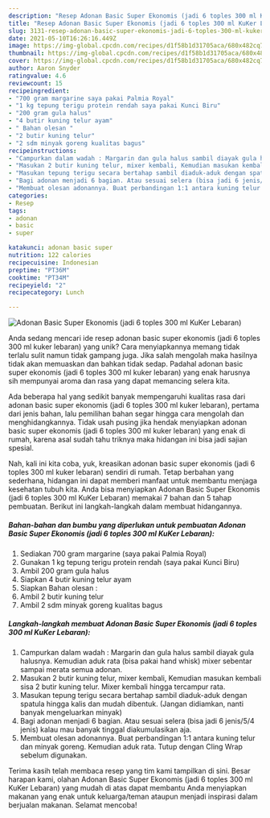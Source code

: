 ```yaml
---
description: "Resep Adonan Basic Super Ekonomis (jadi 6 toples 300 ml KuKer Lebaran), Lezat"
title: "Resep Adonan Basic Super Ekonomis (jadi 6 toples 300 ml KuKer Lebaran), Lezat"
slug: 3131-resep-adonan-basic-super-ekonomis-jadi-6-toples-300-ml-kuker-lebaran-lezat
date: 2021-05-10T16:26:16.449Z
image: https://img-global.cpcdn.com/recipes/d1f58b1d31705aca/680x482cq70/adonan-basic-super-ekonomis-jadi-6-toples-300-ml-kuker-lebaran-foto-resep-utama.jpg
thumbnail: https://img-global.cpcdn.com/recipes/d1f58b1d31705aca/680x482cq70/adonan-basic-super-ekonomis-jadi-6-toples-300-ml-kuker-lebaran-foto-resep-utama.jpg
cover: https://img-global.cpcdn.com/recipes/d1f58b1d31705aca/680x482cq70/adonan-basic-super-ekonomis-jadi-6-toples-300-ml-kuker-lebaran-foto-resep-utama.jpg
author: Aaron Snyder
ratingvalue: 4.6
reviewcount: 15
recipeingredient:
- "700 gram margarine saya pakai Palmia Royal"
- "1 kg tepung terigu protein rendah saya pakai Kunci Biru"
- "200 gram gula halus"
- "4 butir kuning telur ayam"
- " Bahan olesan "
- "2 butir kuning telur"
- "2 sdm minyak goreng kualitas bagus"
recipeinstructions:
- "Campurkan dalam wadah : Margarin dan gula halus sambil diayak gula halusnya. Kemudian aduk rata (bisa pakai hand whisk) mixer sebentar sampai merata semua adonan."
- "Masukan 2 butir kuning telur, mixer kembali, Kemudian masukan kembali sisa 2 butir kuning telur. Mixer kembali hingga tercampur rata."
- "Masukan tepung terigu secara bertahap sambil diaduk-aduk dengan spatula hingga kalis dan mudah dibentuk. (Jangan didiamkan, nanti banyak mengeluarkan minyak)"
- "Bagi adonan menjadi 6 bagian. Atau sesuai selera (bisa jadi 6 jenis/5/4 jenis) kalau mau banyak tinggal diakumulasikan aja."
- "Membuat olesan adonannya. Buat perbandingan 1:1 antara kuning telur dan minyak goreng. Kemudian aduk rata. Tutup dengan Cling Wrap sebelum digunakan."
categories:
- Resep
tags:
- adonan
- basic
- super

katakunci: adonan basic super 
nutrition: 122 calories
recipecuisine: Indonesian
preptime: "PT36M"
cooktime: "PT34M"
recipeyield: "2"
recipecategory: Lunch

---
```



![Adonan Basic Super Ekonomis (jadi 6 toples 300 ml KuKer Lebaran)](https://img-global.cpcdn.com/recipes/d1f58b1d31705aca/680x482cq70/adonan-basic-super-ekonomis-jadi-6-toples-300-ml-kuker-lebaran-foto-resep-utama.jpg)

Anda sedang mencari ide resep adonan basic super ekonomis (jadi 6 toples 300 ml kuker lebaran) yang unik? Cara menyiapkannya memang tidak terlalu sulit namun tidak gampang juga. Jika salah mengolah maka hasilnya tidak akan memuaskan dan bahkan tidak sedap. Padahal adonan basic super ekonomis (jadi 6 toples 300 ml kuker lebaran) yang enak harusnya sih mempunyai aroma dan rasa yang dapat memancing selera kita.



Ada beberapa hal yang sedikit banyak mempengaruhi kualitas rasa dari adonan basic super ekonomis (jadi 6 toples 300 ml kuker lebaran), pertama dari jenis bahan, lalu pemilihan bahan segar hingga cara mengolah dan menghidangkannya. Tidak usah pusing jika hendak menyiapkan adonan basic super ekonomis (jadi 6 toples 300 ml kuker lebaran) yang enak di rumah, karena asal sudah tahu triknya maka hidangan ini bisa jadi sajian spesial.


Nah, kali ini kita coba, yuk, kreasikan adonan basic super ekonomis (jadi 6 toples 300 ml kuker lebaran) sendiri di rumah. Tetap berbahan yang sederhana, hidangan ini dapat memberi manfaat untuk membantu menjaga kesehatan tubuh kita. Anda bisa menyiapkan Adonan Basic Super Ekonomis (jadi 6 toples 300 ml KuKer Lebaran) memakai 7 bahan dan 5 tahap pembuatan. Berikut ini langkah-langkah dalam membuat hidangannya.

<!--inarticleads1-->

##### Bahan-bahan dan bumbu yang diperlukan untuk pembuatan Adonan Basic Super Ekonomis (jadi 6 toples 300 ml KuKer Lebaran):

1. Sediakan 700 gram margarine (saya pakai Palmia Royal)
1. Gunakan 1 kg tepung terigu protein rendah (saya pakai Kunci Biru)
1. Ambil 200 gram gula halus
1. Siapkan 4 butir kuning telur ayam
1. Siapkan  Bahan olesan :
1. Ambil 2 butir kuning telur
1. Ambil 2 sdm minyak goreng kualitas bagus




<!--inarticleads2-->

##### Langkah-langkah membuat Adonan Basic Super Ekonomis (jadi 6 toples 300 ml KuKer Lebaran):

1. Campurkan dalam wadah : Margarin dan gula halus sambil diayak gula halusnya. Kemudian aduk rata (bisa pakai hand whisk) mixer sebentar sampai merata semua adonan.
1. Masukan 2 butir kuning telur, mixer kembali, Kemudian masukan kembali sisa 2 butir kuning telur. Mixer kembali hingga tercampur rata.
1. Masukan tepung terigu secara bertahap sambil diaduk-aduk dengan spatula hingga kalis dan mudah dibentuk. (Jangan didiamkan, nanti banyak mengeluarkan minyak)
1. Bagi adonan menjadi 6 bagian. Atau sesuai selera (bisa jadi 6 jenis/5/4 jenis) kalau mau banyak tinggal diakumulasikan aja.
1. Membuat olesan adonannya. Buat perbandingan 1:1 antara kuning telur dan minyak goreng. Kemudian aduk rata. Tutup dengan Cling Wrap sebelum digunakan.




Terima kasih telah membaca resep yang tim kami tampilkan di sini. Besar harapan kami, olahan Adonan Basic Super Ekonomis (jadi 6 toples 300 ml KuKer Lebaran) yang mudah di atas dapat membantu Anda menyiapkan makanan yang enak untuk keluarga/teman ataupun menjadi inspirasi dalam berjualan makanan. Selamat mencoba!
